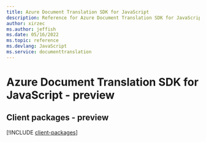 ```yaml
---
title: Azure Document Translation SDK for JavaScript
description: Reference for Azure Document Translation SDK for JavaScript
author: xirzec
ms.author: jeffish
ms.date: 05/16/2022
ms.topic: reference
ms.devlang: JavaScript
ms.service: documenttranslation
---
```

# Azure Document Translation SDK for JavaScript - preview
## Client packages - preview
[!INCLUDE [client-packages](document-translation-client-index.md)]

